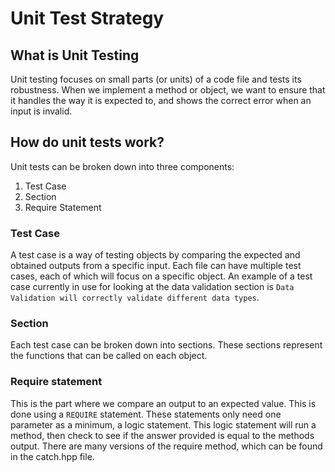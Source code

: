 # Unit Test Strategy

## What is Unit Testing

Unit testing focuses on small parts (or units) of a code file and tests its robustness. When we
implement a method or object, we want to ensure that it handles the way it is expected to, and shows
the correct error when an input is invalid.

## How do unit tests work?

Unit tests can be broken down into three components:

1. Test Case
1. Section
1. Require Statement

### Test Case

A test case is a way of testing objects by comparing the expected and obtained outputs from a
specific input. Each file can have multiple test cases, each of which will focus on a specific
object. An example of a test case currently in use for looking at the data validation section is
`Data Validation will correctly validate different data types`.

### Section

Each test case can be broken down into sections. These sections represent the functions that can be
called on each object.

### Require statement

This is the part where we compare an output to an expected value. This is done using a `REQUIRE`
statement. These statements only need one parameter as a minimum, a logic statement. This logic
statement will run a method, then check to see if the answer provided is equal to the methods
output. There are many versions of the require method, which can be found in the catch.hpp file.
